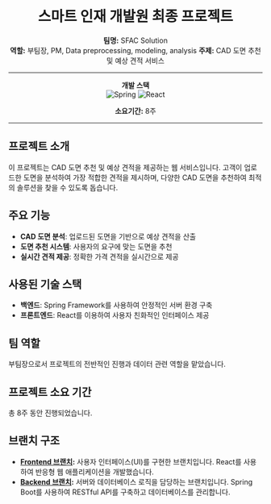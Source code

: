 <div align="center">

# 스마트 인재 개발원 최종 프로젝트

**팀명:** SFAC Solution  
**역할:** 부팀장, PM, Data preprocessing, modeling, analysis 
**주제:** CAD 도면 추천 및 예상 견적 서비스

---

**개발 스택**  
![Spring](https://img.shields.io/badge/Spring-6DB33F?style=for-the-badge&logo=spring&logoColor=white)
![React](https://img.shields.io/badge/React-20232A?style=for-the-badge&logo=react&logoColor=61DAFB)

**소요기간:** 8주

</div>

---

## 프로젝트 소개

이 프로젝트는 CAD 도면 추천 및 예상 견적을 제공하는 웹 서비스입니다. 고객이 업로드한 도면을 분석하여 가장 적합한 견적을 제시하며, 다양한 CAD 도면을 추천하여 최적의 솔루션을 찾을 수 있도록 돕습니다.

## 주요 기능

- **CAD 도면 분석**: 업로드된 도면을 기반으로 예상 견적을 산출
- **도면 추천 시스템**: 사용자의 요구에 맞는 도면을 추천
- **실시간 견적 제공**: 정확한 가격 견적을 실시간으로 제공

## 사용된 기술 스택

- **백엔드**: Spring Framework를 사용하여 안정적인 서버 환경 구축
- **프론트엔드**: React를 이용하여 사용자 친화적인 인터페이스 제공

## 팀 역할

부팀장으로서 프로젝트의 전반적인 진행과 데이터 관련 역할을 맡았습니다.

## 프로젝트 소요 기간

총 8주 동안 진행되었습니다.

## 브랜치 구조

- **[Frontend 브랜치](https://github.com/Seungrok-J/FinalProject/blob/frontend):** 사용자 인터페이스(UI)를 구현한 브랜치입니다. React를 사용하여 반응형 웹 애플리케이션을 개발했습니다.
- **[Backend 브랜치](https://github.com/Seungrok-J/FinalProject/tree/backend):** 서버와 데이터베이스 로직을 담당하는 브랜치입니다. Spring Boot를 사용하여 RESTful API를 구축하고 데이터베이스를 관리합니다.
